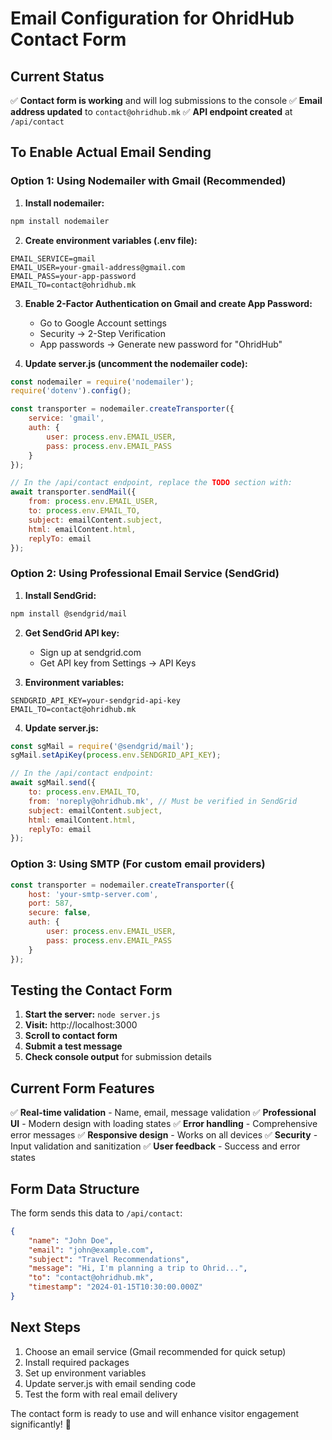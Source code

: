 # Email Configuration for OhridHub Contact Form

## Current Status
✅ **Contact form is working** and will log submissions to the console
✅ **Email address updated** to `contact@ohridhub.mk`
✅ **API endpoint created** at `/api/contact`

## To Enable Actual Email Sending

### Option 1: Using Nodemailer with Gmail (Recommended)

1. **Install nodemailer:**
```bash
npm install nodemailer
```

2. **Create environment variables (.env file):**
```env
EMAIL_SERVICE=gmail
EMAIL_USER=your-gmail-address@gmail.com
EMAIL_PASS=your-app-password
EMAIL_TO=contact@ohridhub.mk
```

3. **Enable 2-Factor Authentication on Gmail and create App Password:**
   - Go to Google Account settings
   - Security → 2-Step Verification
   - App passwords → Generate new password for "OhridHub"

4. **Update server.js (uncomment the nodemailer code):**
```javascript
const nodemailer = require('nodemailer');
require('dotenv').config();

const transporter = nodemailer.createTransporter({
    service: 'gmail',
    auth: {
        user: process.env.EMAIL_USER,
        pass: process.env.EMAIL_PASS
    }
});

// In the /api/contact endpoint, replace the TODO section with:
await transporter.sendMail({
    from: process.env.EMAIL_USER,
    to: process.env.EMAIL_TO,
    subject: emailContent.subject,
    html: emailContent.html,
    replyTo: email
});
```

### Option 2: Using Professional Email Service (SendGrid)

1. **Install SendGrid:**
```bash
npm install @sendgrid/mail
```

2. **Get SendGrid API key:**
   - Sign up at sendgrid.com
   - Get API key from Settings → API Keys

3. **Environment variables:**
```env
SENDGRID_API_KEY=your-sendgrid-api-key
EMAIL_TO=contact@ohridhub.mk
```

4. **Update server.js:**
```javascript
const sgMail = require('@sendgrid/mail');
sgMail.setApiKey(process.env.SENDGRID_API_KEY);

// In the /api/contact endpoint:
await sgMail.send({
    to: process.env.EMAIL_TO,
    from: 'noreply@ohridhub.mk', // Must be verified in SendGrid
    subject: emailContent.subject,
    html: emailContent.html,
    replyTo: email
});
```

### Option 3: Using SMTP (For custom email providers)

```javascript
const transporter = nodemailer.createTransporter({
    host: 'your-smtp-server.com',
    port: 587,
    secure: false,
    auth: {
        user: process.env.EMAIL_USER,
        pass: process.env.EMAIL_PASS
    }
});
```

## Testing the Contact Form

1. **Start the server:** `node server.js`
2. **Visit:** http://localhost:3000
3. **Scroll to contact form**
4. **Submit a test message**
5. **Check console output** for submission details

## Current Form Features

✅ **Real-time validation** - Name, email, message validation
✅ **Professional UI** - Modern design with loading states
✅ **Error handling** - Comprehensive error messages
✅ **Responsive design** - Works on all devices
✅ **Security** - Input validation and sanitization
✅ **User feedback** - Success and error states

## Form Data Structure

The form sends this data to `/api/contact`:
```json
{
    "name": "John Doe",
    "email": "john@example.com",
    "subject": "Travel Recommendations",
    "message": "Hi, I'm planning a trip to Ohrid...",
    "to": "contact@ohridhub.mk",
    "timestamp": "2024-01-15T10:30:00.000Z"
}
```

## Next Steps

1. Choose an email service (Gmail recommended for quick setup)
2. Install required packages
3. Set up environment variables
4. Update server.js with email sending code
5. Test the form with real email delivery

The contact form is ready to use and will enhance visitor engagement significantly! 🚀 